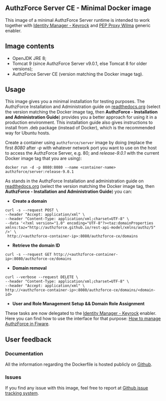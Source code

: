 ## AuthzForce Server CE - Minimal Docker image

This image of a minimal AuthzForce Server runtime is intended to work together with [Identity Manager - Keyrock](http://catalogue.fiware.org/enablers/identity-management-keyrock) and [PEP Proxy Wilma](http://catalogue.fiware.org/enablers/pep-proxy-wilma) generic enabler.

## Image contents
- OpenJDK JRE 8;
- Tomcat 9 (since AuthzForce Server v9.0.1, else Tomcat 8 for older versions);
- AuthzForce Server CE (version matching the Docker image tag).

## Usage

This image gives you a minimal installation for testing purposes. The AuthzForce Installation and Administration guide on [readthedocs.org](https://readthedocs.org/projects/authzforce-ce-fiware/versions/) (select the version matching the Docker image tag, then **AuthzForce - Installation and Administration Guide**) provides you a better approach for using it in a production environment. This installation guide also gives instructions to install from .deb package (instead of Docker), which is the recommended way for Ubuntu hosts.

Create a container using `authzforce/server` image by doing (replace the first *8080* after *-p* with whatever network port you want to use on the host to access the AuthzForce Server, e.g. 80; and *release-9.0.1* with the current Docker image tag that you are using):

```
docker run -d -p 8080:8080 --name <container-name> authzforce/server:release-9.0.1
```

As stands in the AuthzForce Installation and administration guide on [readthedocs.org](https://readthedocs.org/projects/authzforce-ce-fiware/versions/) (select the version matching the Docker image tag, then **AuthzForce - Installation and Administration Guide**) you can:

* **Create a domain**

```
curl -s --request POST \
--header "Accept: application/xml" \
--header "Content-Type: application/xml;charset=UTF-8" \
--data '<?xml version="1.0" encoding="UTF-8"?><taz:domainProperties xmlns:taz="http://authzforce.github.io/rest-api-model/xmlns/authz/5" />' \
 http://<authzforce-container-ip>:8080/authzforce-ce/domains
```

* **Retrieve the domain ID**

```
curl -s --request GET http://<authzforce-container-ip>:8080/authzforce-ce/domains
```

* **Domain removal**

```
curl --verbose --request DELETE \
--header "Content-Type: application/xml;charset=UTF-8" \
--header "Accept: application/xml" \
http://<authzforce-container-ip>:8080/authzforce-ce/domains/<domain-id>
```

* **User and Role Management Setup && Domain Role Assignment**

These tasks are now delegated to the [Identity Manager - Keyrock](http://catalogue.fiware.org/enablers/identity-management-keyrock) enabler. Here you can find how to use the interface for that purpose: [How to manage AuthzForce in Fiware](https://www.fiware.org/devguides/handling-authorization-and-access-control-to-apis/how-to-manage-access-control-in-fiware/).

## User feedback

### Documentation

All the information regarding the Dockerfile is hosted publicly on [Github](https://github.com/authzforce/server/tree/master/src/docker).

### Issues

If you find any issue with this image, feel free to report at [Github issue tracking system](https://github.com/authzforce/server/issues).
